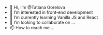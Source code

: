 - 👋 Hi, I’m @Tatiana Gorelova
- 👀 I’m interested in front-end development
- 🌱 I’m currently learning Vanilla JS and React
- 💞️ I’m looking to collaborate on ...
- 📫 How to reach me ...

<!---
tgorella/tgorella is a ✨ special ✨ repository because its `README.md` (this file) appears on your GitHub profile.
You can click the Preview link to take a look at your changes.
--->

<a gref="github.com/tgorella"><img src="https://github-readme-stats.vercel.app/api/top-langs/?username=tgorella&layout=compact&langs_count=7&theme=tokyonight" alt=""></a>
